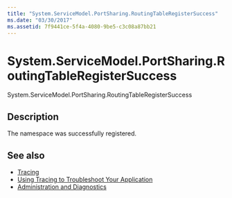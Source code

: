 ```yaml
---
title: "System.ServiceModel.PortSharing.RoutingTableRegisterSuccess"
ms.date: "03/30/2017"
ms.assetid: 7f9441ce-5f4a-4080-9be5-c3c08a87bb21
---
```

# System.ServiceModel.PortSharing.RoutingTableRegisterSuccess
System.ServiceModel.PortSharing.RoutingTableRegisterSuccess  
  
## Description  
 The namespace was successfully registered.  
  
## See also

- [Tracing](../../../../../docs/framework/wcf/diagnostics/tracing/index.md)
- [Using Tracing to Troubleshoot Your Application](../../../../../docs/framework/wcf/diagnostics/tracing/using-tracing-to-troubleshoot-your-application.md)
- [Administration and Diagnostics](../../../../../docs/framework/wcf/diagnostics/index.md)
